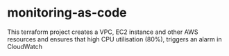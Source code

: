# monitoring-as-code
This terraform project creates a VPC, EC2 instance and other AWS resources and ensures that high CPU utilisation (80%), triggers an alarm in CloudWatch
